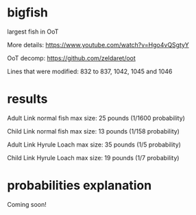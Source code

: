# bigfish
largest fish in OoT

More details: https://www.youtube.com/watch?v=Hgo4vQSgtyY

OoT decomp: https://github.com/zeldaret/oot

Lines that were modified: 832 to 837, 1042, 1045 and 1046

# results
Adult Link normal fish max size: 25 pounds (1/1600 probability)

Child Link normal fish max size: 13 pounds (1/158 probability)

Adult Link Hyrule Loach max size: 35 pounds (1/5 probability)

Child Link Hyrule Loach max size: 19 pounds (1/7 probability)

# probabilities explanation
Coming soon!
